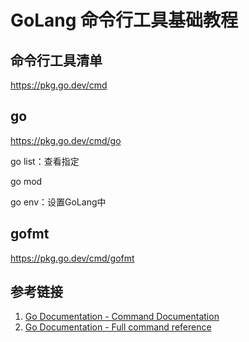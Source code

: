 # GoLang 命令行工具基础教程


## 命令行工具清单
https://pkg.go.dev/cmd


## go
https://pkg.go.dev/cmd/go

go list：查看指定

go mod

go env：设置GoLang中


## gofmt
https://pkg.go.dev/cmd/gofmt


## 参考链接
1. [Go Documentation - Command Documentation](https://go.dev/doc/cmd)
2. [Go Documentation - Full command reference](https://pkg.go.dev/cmd)
